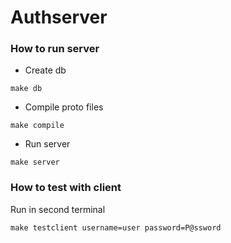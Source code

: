 # Authserver

### How to run server
- Create db
```shell script
make db
```
- Compile proto files
```shell script
make compile
```
- Run server
```shell script
make server
```

### How to test with client
Run in second terminal
```shell script
make testclient username=user password=P@ssword
```
